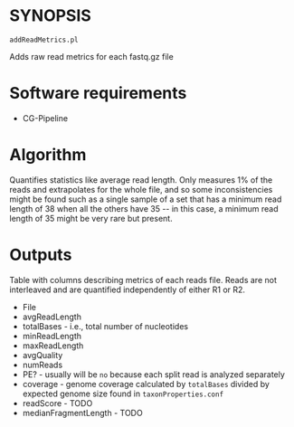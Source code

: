 # SYNOPSIS

`addReadMetrics.pl`

Adds raw read metrics for each fastq.gz file

# Software requirements

* CG-Pipeline

# Algorithm

Quantifies statistics like average read length.  Only measures 1% of the reads
and extrapolates for the whole file, and so some inconsistencies might be found
such as a single sample of a set that has a minimum read length of 38 when
all the others have 35 -- in this case, a minimum read length of 35 might be 
very rare but present.

# Outputs

Table with columns describing metrics of each reads file.
Reads are not interleaved and are quantified independently of either R1 or R2.

* File
* avgReadLength
* totalBases - i.e., total number of nucleotides
* minReadLength
* maxReadLength
* avgQuality
* numReads
* PE? - usually will be `no` because each split read is analyzed separately
* coverage - genome coverage calculated by `totalBases` divided by expected genome size found in `taxonProperties.conf`
* readScore - TODO
* medianFragmentLength - TODO
